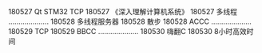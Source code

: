 180527  Qt STM32 TCP
180527  《深入理解计算机系统》
180527  多线程
....................
180528  多线程服务器
180528  散步
180528  ACCC
....................
180529  TCP
180529  BBCC
....................
180530  嗨翻C
180530  8小时高效时间
